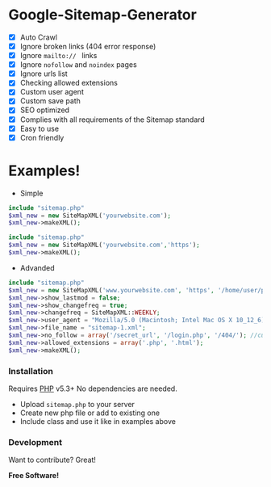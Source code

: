 # Google-Sitemap-Generator

- [x] Auto Crawl
- [x] Ignore broken links (404 error response)
- [x] Ignore ```mailto:// ``` links
- [x] Ignore ```nofollow``` and ```noindex``` pages
- [x] Ignore urls list
- [x] Checking allowed extensions
- [x] Custom user agent
- [x] Custom save path
- [x] SEO optimized
- [x] Complies with all requirements of the Sitemap standard 
- [x] Easy to use
- [x] Cron friendly

# Examples!

- Simple
```php
include "sitemap.php"
$xml_new = new SiteMapXML('yourwebsite.com');
$xml_new->makeXML();
```

```php
include "sitemap.php"
$xml_new = new SiteMapXML('yourwebsite.com','https');
$xml_new->makeXML();
```
- Advanded
```php
include "sitemap.php"
$xml_new = new SiteMapXML('www.yourwebsite.com', 'https', '/home/user/public_html/sitemap_folder');
$xml_new->show_lastmod = false;
$xml_new->show_changefreq = true;
$xml_new->changefreq = SiteMapXML::WEEKLY;
$xml_new->user_agent = "Mozilla/5.0 (Macintosh; Intel Mac OS X 10_12_6) Custom Agent";
$xml_new->file_name = "sitemap-1.xml";
$xml_new->no_follow = array('/secret_url', '/login.php', '/404/'); //custom pages
$xml_new->allowed_extensions = array('.php', '.html');
$xml_new->makeXML();
```

### Installation

Requires [PHP](https://secure.php.net/) v5.3+
No dependencies are needed.
- Upload `sitemap.php` to your server
- Create new php file or add to existing one
- Include class and use it like in examples above

### Development

Want to contribute? Great!

**Free Software!**
